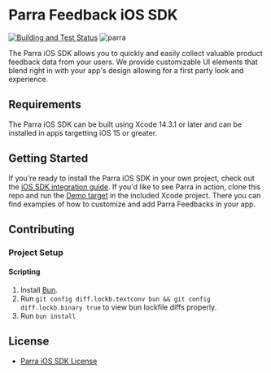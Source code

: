 # Parra Feedback iOS SDK

[![Building and Test Status](https://github.com/Parra-Inc/parra-ios-sdk/actions/workflows/ios.yml/badge.svg?branch=main)](https://github.com/Parra-Inc/parra-ios-sdk/actions/workflows/ios.yml) ![parra](https://img.shields.io/cocoapods/v/Parra)

The Parra iOS SDK allows you to quickly and easily collect valuable product feedback data from your users. We provide customizable UI elements that blend right in with your app's design allowing for a first party look and experience.

## Requirements

The Parra iOS SDK can be built using Xcode 14.3.1 or later and can be installed in apps targetting iOS 15 or greater.

## Getting Started

If you're ready to install the Parra iOS SDK in your own project, check out the [iOS SDK integration guide](https://docs.parra.io/guides/ios). If you'd like to see Parra in action, clone this repo and run the [Demo target](https://github.com/Parra-Inc/parra-ios-sdk/tree/main/Demo) in the included Xcode project. There you can find examples of how to customize and add Parra Feedbacks in your app.

## Contributing

### Project Setup

#### Scripting

1. Install [Bun](https://bun.sh/).
2. Run `git config diff.lockb.textconv bun && git config diff.lockb.binary true` to view bun lockfile diffs properly.
3. Run `bun install`

## License

- [Parra iOS SDK License](https://github.com/Parra-Inc/parra-ios-sdk/blob/main/LICENSE.md)
